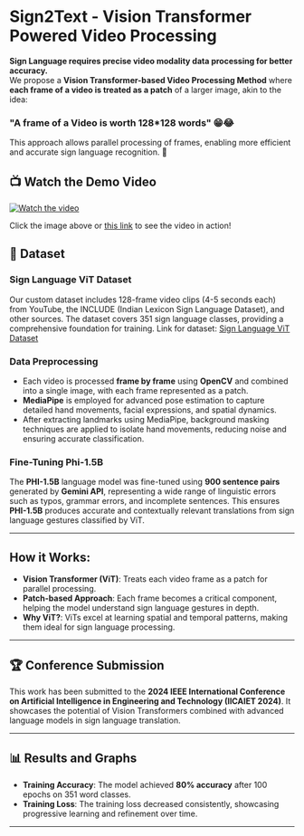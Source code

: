 # Sign2Text - Vision Transformer Powered Video Processing

**Sign Language requires precise video modality data processing for better accuracy.**  
We propose a **Vision Transformer-based Video Processing Method** where **each frame of a video is treated as a patch** of a larger image, akin to the idea:

### "A frame of a Video is worth 128\*128 words" 😁😂

This approach allows parallel processing of frames, enabling more efficient and accurate sign language recognition. 🚀

## 📺 Watch the Demo Video
[![Watch the video](https://img.youtube.com/vi/2n_BUWRjtJI/0.jpg)](https://youtu.be/2n_BUWRjtJI)

Click the image above or [this link](https://youtu.be/2n_BUWRjtJI) to see the video in action!

## 🔢 Dataset
### Sign Language ViT Dataset
Our custom dataset includes 128-frame video clips (4-5 seconds each) from YouTube, the INCLUDE (Indian Lexicon Sign Language Dataset), and other sources. The dataset covers 351 sign language classes, providing a comprehensive foundation for training.
 Link for dataset: [Sign Language ViT Dataset](https://www.kaggle.com/datasets/tonystark213123/sign-language-vit-dataset) 

 ### **Data Preprocessing**  
- Each video is processed **frame by frame** using **OpenCV** and combined into a single image, with each frame represented as a patch.
- **MediaPipe** is employed for advanced pose estimation to capture detailed hand movements, facial expressions, and spatial dynamics.
- After extracting landmarks using MediaPipe, background masking techniques are applied to isolate hand movements, reducing noise and ensuring accurate classification.

### **Fine-Tuning Phi-1.5B**  
The **PHI-1.5B** language model was fine-tuned using **900 sentence pairs** generated by **Gemini API**, representing a wide range of linguistic errors such as typos, grammar errors, and incomplete sentences. This ensures **PHI-1.5B** produces accurate and contextually relevant translations from sign language gestures classified by ViT.

---

## How it Works:
- **Vision Transformer (ViT)**: Treats each video frame as a patch for parallel processing.
- **Patch-based Approach**: Each frame becomes a critical component, helping the model understand sign language gestures in depth.
- **Why ViT?**: ViTs excel at learning spatial and temporal patterns, making them ideal for sign language processing.


---
## 🏆 Conference Submission
This work has been submitted to the **2024 IEEE International Conference on Artificial Intelligence in Engineering and Technology (IICAIET 2024)**. It showcases the potential of Vision Transformers combined with advanced language models in sign language translation.

---

## 📊 Results and Graphs

- **Training Accuracy**: The model achieved **80% accuracy** after 100 epochs on 351 word classes.
- **Training Loss**: The training loss decreased consistently, showcasing progressive learning and refinement over time.

---
